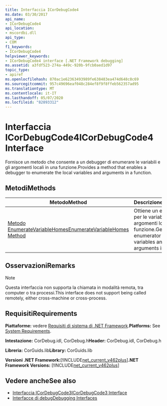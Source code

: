 ```yaml
---
title: Interfaccia ICorDebugCode4
ms.date: 03/30/2017
api_name:
- ICorDebugCode4
api_location:
- mscordbi.dll
api_type:
- COM
f1_keywords:
- ICorDebugCode4
helpviewer_keywords:
- ICorDebugCode4 interface [.NET Framework debugging]
ms.assetid: a3fdf523-274a-449c-920b-9fcb0aed1d97
topic_type:
- apiref
ms.openlocfilehash: 870ac1e62363493989fe638483ea474d648c8c69
ms.sourcegitcommit: 957c49696eaf048c284ef8f9f8ffeb562357ad95
ms.translationtype: MT
ms.contentlocale: it-IT
ms.lasthandoff: 05/07/2020
ms.locfileid: "82893312"
---
```

# <a name="icordebugcode4-interface"></a><span data-ttu-id="eff56-102">Interfaccia ICorDebugCode4</span><span class="sxs-lookup"><span data-stu-id="eff56-102">ICorDebugCode4 Interface</span></span>
<span data-ttu-id="eff56-103">Fornisce un metodo che consente a un debugger di enumerare le variabili e gli argomenti locali in una funzione.</span><span class="sxs-lookup"><span data-stu-id="eff56-103">Provides a method that enables a debugger to enumerate the local variables and arguments in a function.</span></span>  
  
## <a name="methods"></a><span data-ttu-id="eff56-104">Metodi</span><span class="sxs-lookup"><span data-stu-id="eff56-104">Methods</span></span>  
  
|<span data-ttu-id="eff56-105">Metodo</span><span class="sxs-lookup"><span data-stu-id="eff56-105">Method</span></span>|<span data-ttu-id="eff56-106">Descrizione</span><span class="sxs-lookup"><span data-stu-id="eff56-106">Description</span></span>|  
|------------|-----------------|  
|[<span data-ttu-id="eff56-107">Metodo EnumerateVariableHomes</span><span class="sxs-lookup"><span data-stu-id="eff56-107">EnumerateVariableHomes Method</span></span>](icordebugcode4-enumeratevariablehomes-method.md)|<span data-ttu-id="eff56-108">Ottiene un enumeratore per le variabili e gli argomenti locali in una funzione.</span><span class="sxs-lookup"><span data-stu-id="eff56-108">Gets an enumerator to the local variables and arguments in a function.</span></span>|  
  
## <a name="remarks"></a><span data-ttu-id="eff56-109">Osservazioni</span><span class="sxs-lookup"><span data-stu-id="eff56-109">Remarks</span></span>  
  
> [!NOTE]
> <span data-ttu-id="eff56-110">Questa interfaccia non supporta la chiamata in modalità remota, tra computer o tra processi.</span><span class="sxs-lookup"><span data-stu-id="eff56-110">This interface does not support being called remotely, either cross-machine or cross-process.</span></span>  
  
## <a name="requirements"></a><span data-ttu-id="eff56-111">Requisiti</span><span class="sxs-lookup"><span data-stu-id="eff56-111">Requirements</span></span>  
 <span data-ttu-id="eff56-112">**Piattaforme:** vedere [Requisiti di sistema di .NET Framework](../../get-started/system-requirements.md).</span><span class="sxs-lookup"><span data-stu-id="eff56-112">**Platforms:** See [System Requirements](../../get-started/system-requirements.md).</span></span>  
  
 <span data-ttu-id="eff56-113">**Intestazione:** CorDebug.idl, CorDebug.h</span><span class="sxs-lookup"><span data-stu-id="eff56-113">**Header:** CorDebug.idl, CorDebug.h</span></span>  
  
 <span data-ttu-id="eff56-114">**Libreria:** CorGuids.lib</span><span class="sxs-lookup"><span data-stu-id="eff56-114">**Library:** CorGuids.lib</span></span>  
  
 <span data-ttu-id="eff56-115">**Versioni .NET Framework:**[!INCLUDE[net_current_v462plus](../../../../includes/net-current-v462plus-md.md)]</span><span class="sxs-lookup"><span data-stu-id="eff56-115">**.NET Framework Versions:** [!INCLUDE[net_current_v462plus](../../../../includes/net-current-v462plus-md.md)]</span></span>  
  
## <a name="see-also"></a><span data-ttu-id="eff56-116">Vedere anche</span><span class="sxs-lookup"><span data-stu-id="eff56-116">See also</span></span>

- [<span data-ttu-id="eff56-117">Interfaccia ICorDebugCode3</span><span class="sxs-lookup"><span data-stu-id="eff56-117">ICorDebugCode3 Interface</span></span>](icordebugcode3-interface.md)
- [<span data-ttu-id="eff56-118">Interfacce di debug</span><span class="sxs-lookup"><span data-stu-id="eff56-118">Debugging Interfaces</span></span>](debugging-interfaces.md)
